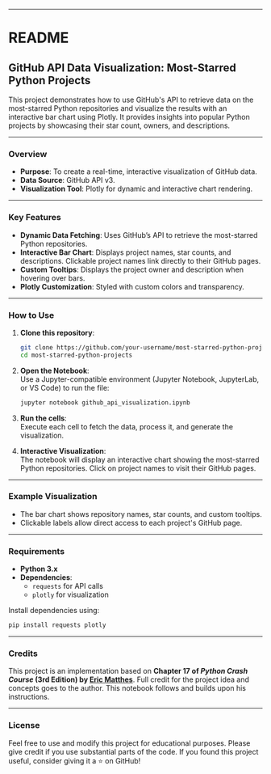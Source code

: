 
---

# README

## GitHub API Data Visualization: Most-Starred Python Projects

This project demonstrates how to use GitHub's API to retrieve data on the most-starred Python repositories and visualize the results with an interactive bar chart using Plotly. It provides insights into popular Python projects by showcasing their star count, owners, and descriptions.

---

### Overview
- **Purpose**: To create a real-time, interactive visualization of GitHub data.
- **Data Source**: GitHub API v3.
- **Visualization Tool**: Plotly for dynamic and interactive chart rendering.

---

### Key Features
- **Dynamic Data Fetching**: Uses GitHub’s API to retrieve the most-starred Python repositories.
- **Interactive Bar Chart**: Displays project names, star counts, and descriptions. Clickable project names link directly to their GitHub pages.
- **Custom Tooltips**: Displays the project owner and description when hovering over bars.
- **Plotly Customization**: Styled with custom colors and transparency.

---

### How to Use
1. **Clone this repository**:  
   ```bash
   git clone https://github.com/your-username/most-starred-python-projects.git
   cd most-starred-python-projects
   ```

2. **Open the Notebook**:  
   Use a Jupyter-compatible environment (Jupyter Notebook, JupyterLab, or VS Code) to run the file:  
   ```bash
   jupyter notebook github_api_visualization.ipynb
   ```

3. **Run the cells**:  
   Execute each cell to fetch the data, process it, and generate the visualization.

4. **Interactive Visualization**:  
   The notebook will display an interactive chart showing the most-starred Python repositories. Click on project names to visit their GitHub pages.

---

### Example Visualization
- The bar chart shows repository names, star counts, and custom tooltips.
- Clickable labels allow direct access to each project's GitHub page.

---

### Requirements
- **Python 3.x**
- **Dependencies**:  
  - `requests` for API calls  
  - `plotly` for visualization

Install dependencies using:
```bash
pip install requests plotly
```

---

### Credits
This project is an implementation based on **Chapter 17 of *Python Crash Course* (3rd Edition) by [Eric Matthes](https://github.com/ehmatthes)**. Full credit for the project idea and concepts goes to the author. This notebook follows and builds upon his instructions.

---

### License
Feel free to use and modify this project for educational purposes. Please give credit if you use substantial parts of the code. If you found this project useful, consider giving it a ⭐ on GitHub!
